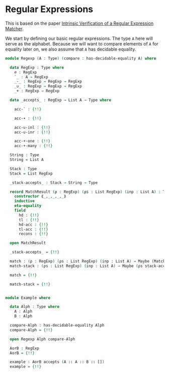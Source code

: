 <!--
```agda
{-# OPTIONS --without-K --safe #-}
module my-regexp where

open import prelude
open import isomorphisms
open import List
open import List-functions
open import Maybe
open import decidability

open Maybe-Monad
```
-->

# Regular Expressions

This is based on the paper [Intrinsic Verification of a Regular Expression Matcher](https://dlicata.wescreates.wesleyan.edu/pubs/ktl16regexp/ktl16regexp.pdf).

We start by defining our basic regular expressions.  The type `A` here
will serve as the alphabet.  Because we will want to compare elements
of `A` for equality later on, we also assume that `A` has decidable
equality.


```agda
module Regexp (A : Type) (compare : has-decidable-equality A) where

  data RegExp : Type where
    ∅ : RegExp
    `_ : A → RegExp
    _·_ : RegExp → RegExp → RegExp
    _∪_ : RegExp → RegExp → RegExp
    _+ : RegExp → RegExp

```

```agda
  data _accepts_ : RegExp → List A → Type where

    acc-` : {!!}

    acc-∙ : {!!}

    acc-∪-inl : {!!}
    acc-∪-inr : {!!}

    acc-+-one : {!!}
    acc-+-many : {!!}

  String : Type
  String = List A

  Stack : Type
  Stack = List RegExp

  _stack-accepts_ : Stack → String → Type

  record MatchResult (ρ : RegExp) (ρs : List RegExp) (inp : List A) : Type where
    constructor ⟪_,_,_,_,_⟫
    inductive
    eta-equality
    field
      hd : {!!}
      tl : {!!}
      hd-acc : {!!}
      tl-acc : {!!}
      recons : {!!}

  open MatchResult

  _stack-accepts_ = {!!}

  match : (ρ : RegExp) (ρs : List RegExp) (inp : List A) → Maybe (MatchResult ρ ρs inp)
  match-stack : (ρs : List RegExp) (inp : List A) → Maybe (ρs stack-accepts inp)

  match = {!!}

  match-stack = {!!}


module Example where

  data Alph : Type where
    A : Alph
    B : Alph

  compare-Alph : has-decidable-equality Alph
  compare-Alph = {!!}

  open Regexp Alph compare-Alph

  AorB : RegExp
  AorB = {!!}

  example : AorB accepts (A :: A :: B :: [])
  example = {!!}
```
